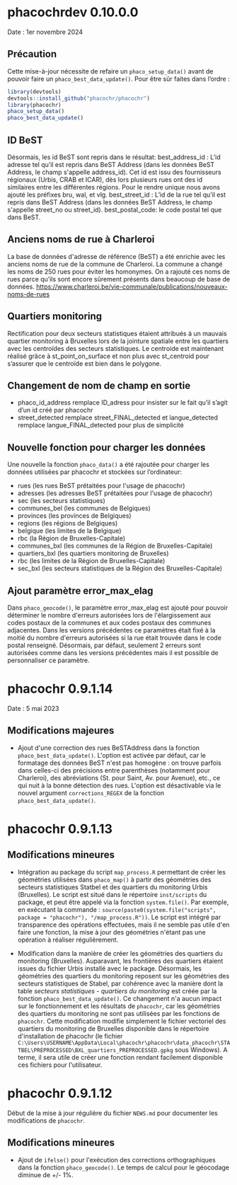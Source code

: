 # phacochrdev 0.10.0.0

Date : 1er novembre 2024

## Précaution
Cette mise-à-jour nécessite de refaire un `phaco_setup_data()` avant de pouvoir faire un `phaco_best_data_update()`. Pour être sûr faites dans l’ordre :
```r
library(devtools)
devtools::install_github("phacochr/phacochr")
library(phacochr)
phaco_setup_data()
phaco_best_data_update()
```

## ID BeST
Désormais, les id BeST sont repris dans le résultat:
best_address_id : L’id adresse tel qu’il est repris dans BeST Address (dans les données BeST Address, le champ s'appelle address_id). Cet id est issu des fournisseurs régionaux (Urbis, CRAB et ICAR), dès lors plusieurs rues ont des id similaires entre les différentes régions. Pour le rendre unique nous avons ajouté les préfixes bru, wal, et vlg.
best_street_id : L’id de la rue tel qu’il est repris dans BeST Address (dans les données BeST Address, le champ s'appelle street_no ou street_id).
best_postal_code: le code postal tel que dans BeST.

## Anciens noms de rue à Charleroi
La base de données d'adresse de référence (BeST) a été enrichie avec les anciens noms de rue de la commune de Charleroi. La commune a changé les noms de 250 rues pour éviter les homonymes. On a rajouté ces noms de rues parce qu’ils sont encore sûrement présents dans beaucoup de base de données. https://www.charleroi.be/vie-communale/publications/nouveaux-noms-de-rues

## Quartiers monitoring
Rectification pour deux secteurs statistiques étaient attribués à un mauvais quartier monitoring à Bruxelles lors de la jointure spatiale entre les quartiers avec les centroïdes des secteurs statistiques. Le centroide est maintenant réalisé grâce à st_point_on_surface et non plus avec st_centroid pour s’assurer que le centroïde est bien dans le polygone.

## Changement de nom de champ en sortie
-   phaco_id_address remplace ID_adress pour insister sur le fait qu’il s’agit d’un id créé par phacochr
-   street_detected remplace street_FINAL_detected et langue_detected remplace langue_FINAL_detected pour plus de simplicité

## Nouvelle fonction pour charger les données
Une nouvelle la fonction `phaco_data()` a été rajoutée pour charger les données utilisées par phacochr et stockées sur l’ordinateur:
-  rues (les rues BeST prétaitées pour l'usage de phacochr)
-  adresses (les adresses BeST  prétaitées pour l'usage de phacochr)
-  sec (les secteurs statistiques)
-  communes_bel (les communes de Belgiques)
-  provinces (les provinces de Belgiques)
-  regions (les régions de Belgiques)
-  belgique (les limites de la Belgique)
-  rbc (la Région de Bruxelles-Capitale)
-  communes_bxl (les communes de la Région de Bruxelles-Capitale)
-  quartiers_bxl (les quartiers monitoring de Bruxelles)
-  rbc (les limites de la Région de Bruxelles-Capitale)
-  sec_bxl (les secteurs statistiques de la Région des Bruxelles-Capitale)

## Ajout paramètre error_max_elag

Dans `phaco_geocode()`, le paramètre error_max_elag est ajouté pour pouvoir déterminer le nombre d'erreurs autorisées lors de l'élargissement aux codes postaux de la communes et aux codes postaux des communes adjacentes. Dans les versions précédentes ce paramètres était fixé à la moitié du nombre d'erreurs autorisées si la rue était trouvée dans le code postal renseigné. Désormais, par défaut, seulement 2 erreurs sont autorisées comme dans les versions précédentes mais il est possible de personnaliser ce paramètre.


# phacochr 0.9.1.14

Date : 5 mai 2023

## Modifications majeures

-   Ajout d'une correction des rues BeSTAddress dans la fonction `phaco_best_data_update()`. L'option est activée par défaut, car le formatage des données BeST n'est pas homogène : on trouve parfois dans celles-ci des précisions entre parenthèses (notamment pour Charleroi), des abréviations (St. pour Saint, Av. pour Avenue), etc., ce qui nuit à la bonne détection des rues. L'option est désactivable via le nouvel argument `corrections_REGEX` de la fonction `phaco_best_data_update()`.

# phacochr 0.9.1.13

## Modifications mineures

-   Intégration au package du script `map_process.R` permettant de créer les géométries utilisées dans `phaco_map()` à partir des géométries des secteurs statistiques Statbel et des quartiers du monitoring Urbis (Bruxelles). Le script est situé dans le répertoire `inst/scripts` du package, et peut être appelé via la fonction `system.file()`. Par exemple, en exécutant la commande : `source(paste0(system.file("scripts", package = "phacochr"), "/map_process.R"))`. Le script est intégré par transparence des opérations effectuées, mais il ne semble pas utile d'en faire une fonction, la mise à jour des géométries n'étant pas une opération à réaliser régulièrement.

-   Modification dans la manière de créer les géométries des quartiers du monitoring (Bruxelles). Auparavant, les frontières des quartiers étaient issues du fichier Urbis installé avec le package. Désormais, les géométries des quartiers du monitoring reposent sur les géométries des secteurs statistiques de Stabel, par cohérence avec la manière dont la table *secteurs statistiques - quartiers du monitoring* est créée par la fonction `phaco_best_data_update()`. Ce changement n'a aucun impact sur le fonctionnement et les résultats de `phacochr`, car les géométries des quartiers du monitoring ne sont pas utilisées par les fonctions de `phacochr`. Cette modification modifie simplement le fichier vectoriel des quartiers du monitoring de Bruxelles disponible dans le répertoire d'installation de phacochr (le fichier `C:\Users\USERNAME\AppData\Local\phacochr\phacochr\data_phacochr\STATBEL\PREPROCESSED\BXL_quartiers_PREPROCESSED.gpkg` sous Windows). A terme, il sera utile de créer une fonction rendant facilement disponible ces fichiers pour l'utilisateur.

# phacochr 0.9.1.12

Début de la mise à jour régulière du fichier `NEWS.md` pour documenter les modifications de `phacochr`.

## Modifications mineures

-   Ajout de `ifelse()` pour l'exécution des corrections orthographiques dans la fonction `phaco_geocode()`. Le temps de calcul pour le géocodage diminue de +/- 1%.
